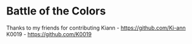 # Battle of the Colors
 
Thanks to my friends for contributing
Kiann - https://github.com/Ki-ann
K0019 - https://github.com/K0019
